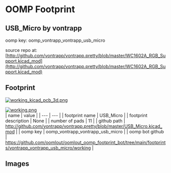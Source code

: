 # OOMP Footprint  
## USB_Micro  by vontrapp  
  
oomp key: oomp_vontrapp_vontrapp_usb_micro  
  
source repo at: [http://github.com/vontrapp/vontrapp.pretty/blob/master/WC1602A_RGB_Support.kicad_mod](http://github.com/vontrapp/vontrapp.pretty/blob/master/WC1602A_RGB_Support.kicad_mod)  
## Footprint  
  
[![working_kicad_pcb_3d.png](working_kicad_pcb_3d_600.png)](working_kicad_pcb_3d.png)  
  
[![working.png](working_600.png)](working.png)  
| name | value | 
| --- | --- | 
| footprint name | USB_Micro | 
| footprint description | None | 
| number of pads | 11 | 
| github path | http://github.com/vontrapp/vontrapp.pretty/blob/master/USB_Micro.kicad_mod | 
| oomp key | oomp_vontrapp_vontrapp_usb_micro | 
| oomp bot github | https://github.com/oomlout/oomlout_oomp_footprint_bot/tree/main/footprints/vontrapp_vontrapp_usb_micro/working | 
## Images  
